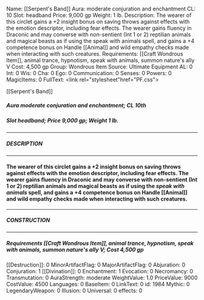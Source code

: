 Name: [[Serpent's Band]]
Aura: moderate conjuration and enchantment
CL: 10
Slot: headband
Price: 9,000 gp
Weight: 1 lb.
Description: The wearer of this circlet gains a +2 insight bonus on saving throws against effects with the emotion descriptor, including fear effects. The wearer gains fluency in Draconic and may converse with non-sentient (Int 1 or 2) reptilian animals and magical beasts as if using the speak with animals spell, and gains a +4 competence bonus on Handle [[Animal]] and wild empathy checks made when interacting with such creatures.
Requirements: [[Craft Wondrous Item]], animal trance, hypnotism, speak with animals, summon nature's ally V
Cost: 4,500 gp
Group: Wondrous Item
Source: Ultimate Equipment
AL: 0
Int: 0
Wis: 0
Cha: 0
Ego: 0
Communication: 0
Senses: 0
Powers: 0
MagicItems: 0
FullText: <link rel="stylesheet"href="PF.css"><div class="heading"><p class="alignleft">[[Serpent's Band]]</p><div style="clear: both;"></div></div><div><h5><b>Aura </b>moderate conjuration and enchantment; <b>CL </b>10th</h5><h5><b>Slot </b>headband; <b>Price </b>9,000 gp; <b>Weight </b>1 lb.</h5></div><hr/><div><h5><b>DESCRIPTION</b></h5></div><hr/><div><h4><p>The wearer of this circlet gains a +2 insight bonus on saving throws against effects with the emotion descriptor, including fear effects. The wearer gains fluency in Draconic and may converse with non-sentient (Int 1 or 2) reptilian animals and magical beasts as if using the <i>speak with animals</i> spell, and gains a +4 competence bonus on Handle [[Animal]] and wild empathy checks made when interacting with such creatures.</p></h4></div><hr/><div><h5><b>CONSTRUCTION</b></h5></div><hr/><div><h5><b>Requirements </b>[[Craft Wondrous Item]], <i>animal trance</i>, <i>hypnotism</i>, <i>speak with animals</i>, <i>summon nature's ally V</i>; <b>Cost </b>4,500 gp</h5></div>
[[Destruction]]: 0
MinorArtifactFlag: 0
MajorArtifactFlag: 0
Abjuration: 0
Conjuration: 1
[[Divination]]: 0
Enchantment: 1
Evocation: 0
Necromancy: 0
Transmutation: 0
AuraStrength: moderate
WeightValue: 1.0
PriceValue: 9000
CostValue: 4500
Languages: 0
BaseItem: 0
LinkText: 0
id: 1984
Mythic: 0
LegendaryWeapon: 0
Illusion: 0
Universal: 0
effects: 0
